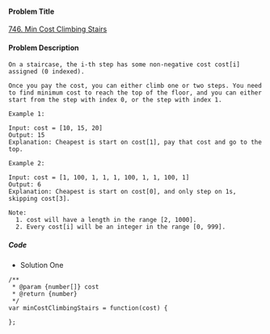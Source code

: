#### Problem Title
[746. Min Cost Climbing Stairs](https://leetcode.com/problems/min-cost-climbing-stairs/)
#### Problem Description
```
On a staircase, the i-th step has some non-negative cost cost[i] assigned (0 indexed).

Once you pay the cost, you can either climb one or two steps. You need to find minimum cost to reach the top of the floor, and you can either start from the step with index 0, or the step with index 1.

Example 1:

Input: cost = [10, 15, 20]
Output: 15
Explanation: Cheapest is start on cost[1], pay that cost and go to the top.

Example 2:

Input: cost = [1, 100, 1, 1, 1, 100, 1, 1, 100, 1]
Output: 6
Explanation: Cheapest is start on cost[0], and only step on 1s, skipping cost[3].

Note:
  1. cost will have a length in the range [2, 1000].
  2. Every cost[i] will be an integer in the range [0, 999].

```

##### Code

- Solution One
```
/**
 * @param {number[]} cost
 * @return {number}
 */
var minCostClimbingStairs = function(cost) {
    
};
```
